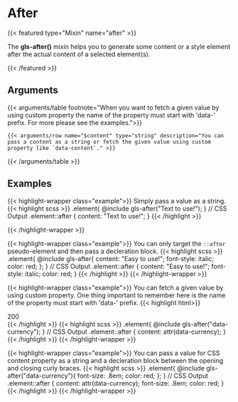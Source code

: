 # After

{{< featured type="Mixin" name="after" >}}

The **gls-after()** mixin helps you to generate some content or a style element after the actual content of a selected element(s).

{{< /featured >}}

## Arguments

{{< arguments/table footnote="When you want to fetch a given value by using custom property the name of the property must start with 'data-' prefix. For more please see the examples.">}}

    {{< arguments/row name="$content" type="string" description="You can pass a content as a string or fetch the given value using custom property like `data-content`." >}}

{{< /arguments/table >}}

## Examples

{{< highlight-wrapper class="example">}}
Simply pass a value as a string.
{{< highlight scss >}}
.element{
    @include gls-after("Text to use!");
}
// CSS Output
.element::after {
    content: "Text to use!";
}
{{< /highlight >}}

{{< /highlight-wrapper >}}


{{< highlight-wrapper class="example">}}
You can only target the `::after` pseudo-element and then pass a decleration block.
{{< highlight scss >}}
.element{
    @include gls-after{
        content: "Easy to use!";
        font-style: italic;
        color: red;
    };
}
// CSS Output
.element::after {
    content: "Easy to use!";
    font-style: italic;
    color: red;
}
{{< /highlight >}}
{{< /highlight-wrapper >}}


{{< highlight-wrapper class="example">}}
You can fetch a given value by using custom property. One thing important to remember here is the name of the property must start with 'data-' prefix.
{{< highlight html>}}
<div class="element" data-currency="TL">200</div>
{{< /highlight >}}
{{< highlight scss >}}
.element{
    @include gls-after("data-currency");
}
// CSS Output
.element::after {
    content: attr(data-currency);
}
{{< /highlight >}}
{{< /highlight-wrapper >}}

{{< highlight-wrapper class="example">}}
You can pass a value for CSS content property as a string and a decleration block between the opening and closing curly braces.
{{< highlight scss >}}
.element{
    @include gls-after("data-currency"){
        font-size: .8em;
        color: red;
    };
}
// CSS Output
.element::after {
  content: attr(data-currency);
  font-size: .8em;
  color: red;
}
{{< /highlight >}}
{{< /highlight-wrapper >}}


